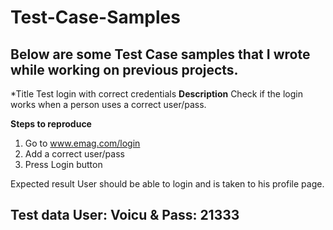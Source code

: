 # Test-Case-Samples
Below are some Test Case samples that I wrote while working on previous projects.
----------------------------------------
*Title	Test login with correct credentials
**Description**	
Check if the login works when a person uses a correct user/pass.

**Steps to reproduce**	
1. Go to www.emag.com/login
2. Add a correct user/pass
3. Press Login button

Expected result	User should be able to login and is taken to his profile page.

**Test data User**: Voicu & Pass: 21333
------------------------------------
